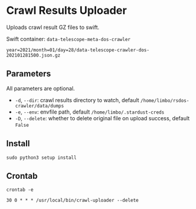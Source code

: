 # Crawl Results Uploader

Uploads crawl result GZ files to swift.

Swift container: `data-telescope-meta-dos-crawler`

```
year=2021/month=01/day=28/data-telescope-crawler-dos-202101281500.json.gz
```

## Parameters

All parameters are optional.

- `-d`, `--dir`: crawl results directory to watch, default `/home/limbo/rsdos-crawler/data/dumps`
- `-e`, `--env`: envfile path, default `/home/limbo/.stardust-creds`
- `-D`, `--delete`: whether to delete original file on upload success, default `False`

## Install

`sudo python3 setup install`

## Crontab

`crontab -e`

```
30 0 * * * /usr/local/bin/crawl-uploader --delete
```